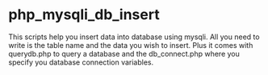 # php_mysqli_db_insert
This scripts help you insert data into database using mysqli. All you need to write is the table name and the data you wish to insert. Plus it comes with querydb.php to query a database and the db_connect.php where you specify you database connection variables.
